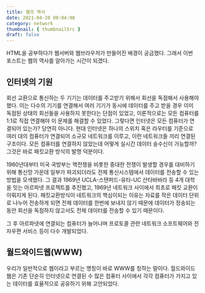 ```yaml
---
title: 웹의 역사
date: 2021-04-20 00:04:98
category: network
thumbnail: { thumbnailSrc }
draft: false
---
```


HTML을 공부하다가 웹서버와 웹브라우저가 만들어진 배경이 궁금했다. 그래서 이번 포스트는 웹의 역사를 알아가는 시간이 되겠다.

## 인터넷의 기원

회선 교환으로 통신하는 두 기기는 데이터를 주고받기 위해서 회선을 독점해서 사용해야 했다. 이는 다수의 기기를 연결해서 여러 기기가 동시에 데이터를 주고 받을 경우 이미 독점된 상태의 회선들을 사용하지 못한다는 단점이 있었고, 이론적으로는 모든 컴퓨터를 1:1로 직접 연결해야 이 문제를 해결할 수 있었다. 그렇다면 인터넷은 모든 컴퓨터가 연결되어 있는가? 당연히 아니다. 현대 인터넷은 하나의 스위치 혹은 라우터를 기준으로 여러 대의 컴퓨터가 연결되어 소규모 네트워크를 이루고, 이런 네트워크들 끼리 연결된 구조이다. 모든 컴퓨터를 연결하지 않았는데 어떻게 실시간 데이터 송수신이 가능할까? 그것은 바로 패킷교환 방식의 발명 덕분이다.

1960년대부터 미국 국방부는 핵전쟁을 비롯한 중대한 전쟁이 발생할 경우를 대비하기 위해 통신망 가운데 일부가 파괴되더라도 전체 통신시스템에서 데이터를 전송할 수 있는 방법을 모색했다. 그 결과 1969년 UCLA-스탠퍼드-유타-UC 산타바바라 등 4개 대학을 잇는 아르파넷 프로젝트를 추진했고, 1969년 네트워크 사이에서 최초로 패킷 교환이 이뤄지게 된다. 패킷교환방식이 네트워크의 핵심이되는 이유는 자료를 작은 데이터 단위로 나누어 전송하게 되면 전체 데이터를 한번에 보내지 않기 때문에 데이터가 정송되는 동안 회선을 독점하지 않고서도 전체 데이터를 전송할 수 있기 때문이다.

그 후 아르파넷에 연결되는 컴퓨터가 늘어나며 프로토콜 관련 네트워크 소프트웨어와 전자우편 서비스 등이 다수 개발되었다.

## 월드와이드웹(WWW)

우리가 일반적으로 웹이라고 부르는 명칭이 바로 WWW를 칭하는 말이다. 월드와이드웹은 기존 단순히 인터넷으로 연결된 수 많은 컴퓨터 사이에서 각각 컴퓨터가 가지고 있는 데이터를 효율적으로 공유하기 위해 고안되었다.
